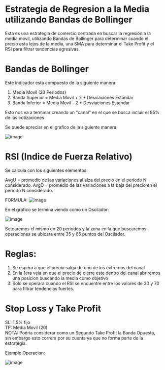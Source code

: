 # Estrategia de Regresion a la Media utilizando Bandas de Bollinger 
Esta es una estrategia de comercio centrada en buscar la regresión a la media movil, utilizando Bandas de Bollinger para determinar cuando el precio esta lejos de la media, una SMA para determinar el Take Profit y el RSI para filtrar tendencias agresivas.

# Bandas de Bollinger

Este indicador esta compuesto de la siguiente manera:

1) Media Movil (20 Periodos)
2) Banda Superior = Media Movil + 2 * Desviaciones Estandar
3) Banda Inferior = Media Movil - 2 * Desviaciones Estandar

Esto nos va a terminar creando un "canal" en el que se busca incluir el 95% de las cotizaciones

Se puede apreciar en el grafico de la siguiente manera:

![image](https://user-images.githubusercontent.com/99511913/193709042-4b812905-eccc-48a8-b594-cb388ab5a91b.png)

# RSI (Indice de Fuerza Relativo)

Se calcula con los siguientes elementos:

AvgU = promedio de las variaciones al alza del precio en el período N considerado.
AvgD = promedio de las variaciones a la baja del precio en el período N considerado.

FORMULA:
![image](https://user-images.githubusercontent.com/99511913/193709290-71bc616b-1586-4790-b65f-959e116832e4.png)

En el grafico se termina viendo como un Oscilador:

![image](https://user-images.githubusercontent.com/99511913/193710160-a0b68456-82f3-478a-a639-c808dcf77067.png)

Setearemos el mismo en 20 periodos y la zona en la que buscaremos operaciones se ubicara entre 35 y 65 puntos del Oscilador. 



# Reglas:

1) Se espera a que el precio salga de uno de los extremos del canal
2) En la 1era vela en que el precio de cierre este dentro del canal abriremos una posicion buscando la media como objetivo
3) Solo se operara cuando el RSI se encuentre entre los valores de 30 y 70 para filtrar tendencias fuertes.

# Stop Loss y Take Profit

SL: 1,5% fijo  
TP: Media Movil (20)  
NOTA: Podria considerar como un Segundo Take Profit la Banda Opuesta, sin embargo esto correra por su cuenta ya que no forma parte de la estrategia. 

Ejemplo Operacion:

![image](https://user-images.githubusercontent.com/99511913/193711078-19590ef2-cfb0-4779-a571-603f816dfe87.png)
